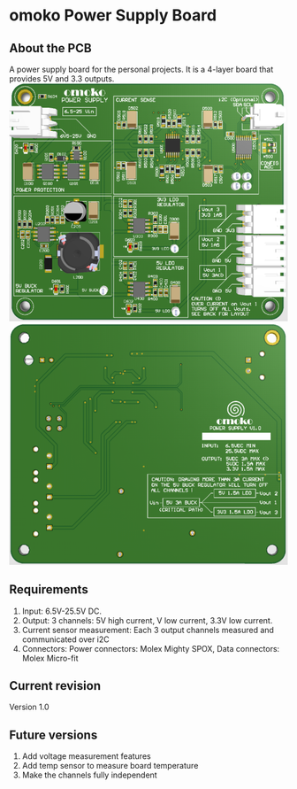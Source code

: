 # omoko Power Supply Board

## About the PCB
A power supply board for the personal projects. It is a 4-layer board that provides 5V and 3.3 outputs.
![plot](docs/TopLayer.PNG)
![plot](docs/BottomLayer.PNG)

## Requirements
1. Input: 6.5V-25.5V DC.
2. Output: 3 channels: 5V high current, V low current, 3.3V low current.
3. Current sensor measurement: Each 3 output channels measured and communicated over i2C
4. Connectors: Power connectors: Molex Mighty SPOX, Data connectors: Molex Micro-fit

## Current revision
Version 1.0

## Future versions
1. Add voltage measurement features
2. Add temp sensor to measure board temperature
3. Make the channels fully independent
